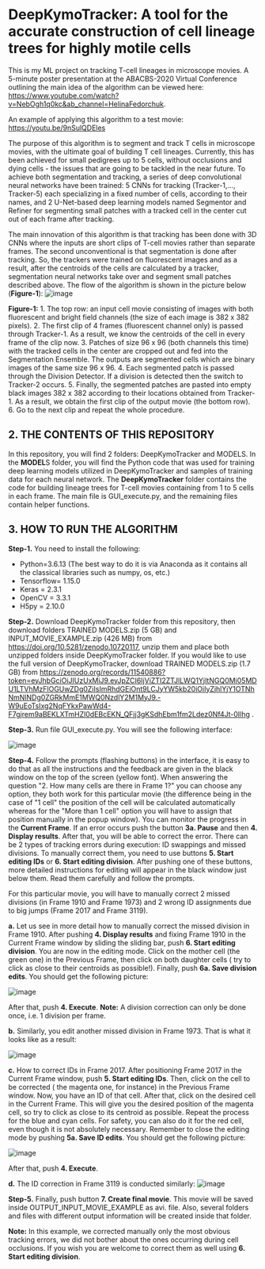 # DeepKymoTracker: A tool for the accurate construction of cell lineage trees for highly motile cells
This is my ML project on tracking T-cell lineages in microscope movies. A 5-minute poster presentation at the ABACBS-2020 Virtual Conference outlining the main idea of the algorithm can be viewed here: https://www.youtube.com/watch?v=NebOgh1q0kc&ab_channel=HelinaFedorchuk.

An example of applying this algorithm to a test movie:
https://youtu.be/9nSulQDEles

The purpose of this algorithm is to segment and track T cells in microscope movies, with the ultimate goal of building T cell lineages. Currently, this has been achieved for small pedigrees up to 5 cells, without occlusions and dying cells - the issues that are going to be tackled in the near future.
To achieve both segmentation and tracking, a series of deep convolutional neural networks have been trained: 5 CNNs for tracking (Tracker-1,..., Tracker-5) each specializing in a fixed number of cells, according to their names,  and 2 U-Net-based deep learning models named Segmentor and Refiner for segmenting small patches with a tracked cell in the center cut out of each frame after tracking.

The main innovation of this algorithm is that tracking has been done with 3D CNNs where the inputs are short clips of T-cell movies rather than separate frames. The second unconventional is that segmentation is done after tracking. So, the trackers were trained on fluorescent images and as a result, after the centroids of the cells are calculated by a tracker, segmentation neural networks take over and segment small patches described above.
The flow of the algorithm is shown in the picture below (**Figure-1**):
![image](https://user-images.githubusercontent.com/17193930/188294823-f0d75314-a2fa-4fec-bb47-82150116d443.png) 

**Figure-1:** 1. The top row: an input cell movie consisting of images with both fluorescent and bright field channels (the size of each image is 382 x 382 pixels).
2. The first clip of 4 frames (fluorescent channel only) is passed through Tracker-1. As a result, we know the centroids of the cell in every frame of the clip now.
3. Patches of size 96 x 96 (both channels this time) with the tracked cells in the center are cropped out and fed into the Segmentation Ensemble. The outputs are segmented cells which are binary images of the same size 96 x 96. 
4. Each segmented patch is passed through the Division Detector. If a division is detected then the switch to Tracker-2 occurs.
5. Finally, the segmented patches are pasted into empty black images 382 x 382 according to their locations obtained from Tracker-1. As a result, we obtain the first clip of the output movie (the bottom row).
6. Go to the next clip and repeat the whole procedure.
 


## 2. THE CONTENTS OF THIS REPOSITORY
In this repository, you will find 2 folders: DeepKymoTracker and MODELS. 
In the **MODEL**S folder, you will find the Python code that was used for training deep learning models utilized in DeepKymoTracker and samples of training data for each neural network. 
The **DeepKymoTracker** folder contains the code for building lineage trees for T-cell movies containing from 1 to 5 cells in each frame. The main file is GUI_execute.py, and the remaining files contain helper functions.

## 3. HOW TO RUN THE ALGORITHM

**Step-1.** You need to install the following:
+ Python=3.6.13 (The best way to do it is via Anaconda as it contains all the classical libraries such as numpy, os, etc.)
+ Tensorflow= 1.15.0
+ Keras = 2.3.1
+ OpenCV = 3.3.1
+ H5py = 2.10.0


**Step-2.** Download DeepKymoTracker folder from this repository, then download folders TRAINED MODELS.zip (5 GB) and INPUT_MOVIE_EXAMPLE.zip (426 MB)  from https://doi.org/10.5281/zenodo.10720117, unzip them and place both unzipped folders inside DeepKymoTracker folder. If you would like to use the full version of DeepKymoTracker, download TRAINED MODELS.zip (1.7 GB) from  https://zenodo.org/records/11540886?token=eyJhbGciOiJIUzUxMiJ9.eyJpZCI6IjViZTI2ZTJlLWQ1YjItNGQ0Mi05MDU1LTVhMzFlOGUwZDg0ZiIsImRhdGEiOnt9LCJyYW5kb20iOiIyZjhlYjY1OTNhNmNlNDg0ZGRkMmE1MWQ0NzdlY2M1MyJ9.-W9uEoTsIxg2NqFYkxPawWd4-F7gjrem9aBEKLXTmHZl0dEBcEKN_QFjj3gKSdhEbm1fm2Ldez0Nf4Jt-0Ilhg 
.

**Step-3.** Run file GUI_execute.py. You will see the following interface:

![image](https://github.com/khelina/T-cell-lineages-tracking/assets/17193930/d6c00888-c0e3-4de6-a9f8-293c72ef8d74)



**Step-4.** Follow the prompts (flashing buttons) in the interface, it is easy to do that as all the instructions and the feedback are given in the black window on the top of the screen (yellow font). When answering the question "2. How many cells are there in Frame 1?" you can choose any option, they both work for this particular movie (the difference being in the case of "1 cell" the position of the cell will be calculated automatically whereas for the "More than 1 cell" option you will have to assign that position manually in the popup window).
You can monitor the progress in the **Current Frame**. If an error occurs push the button **3a. Pause** and then **4. Display results**. After that, you will be able to correct the error. There can be 2 types of tracking errors during execution: ID swappings and missed divisions. To manually correct them, you need to use buttons **5. Start editing IDs** or **6. Start editing division**. After pushing one of these buttons, more detailed instructions for editing will appear in the black window just below them. Read them carefully and follow the prompts. 

For this particular movie, you will have to manually correct 2 missed divisions (in Frame 1910 and Frame 1973) and 2 wrong ID assignments due to big jumps (Frame 2017 and Frame 3119).

**a.** Let us see in more detail how to manually correct  the missed division in Frame 1910. After pushing **4. Display results** and fixing Frame 1910 in the Current Frame window by sliding the sliding bar, push **6. Start editing division**. You are now in the editing mode. Click on the mother cell (the green one) in the Previous Frame, then click on both daughter cells ( try to click as close to their centroids as possible!). Finally, push **6a. Save division edits**. You should get the following picture:
 
![image](https://github.com/khelina/T-cell-lineages-tracking/assets/17193930/e2bb433f-be2d-4d3a-8cf4-61277f760a62)


After that, push **4. Execute**. **Note:** A division correction can only be done once, i.e. 1 division per frame.

**b.** Similarly, you edit another missed division in Frame 1973. That is what it looks like as a result:
   
   ![image](https://github.com/khelina/T-cell-lineages-tracking/assets/17193930/84252667-a5cf-4630-92ad-adf1e9968d33)
 

**c.** How to correct IDs in Frame 2017. After positioning Frame 2017 in the Current Frame window, push **5. Start editing IDs**. Then, click on the cell to be corrected ( the magenta one, for instance) in the Previous Frame window. Now, you have an ID of that cell. After that, click on the desired cell in the Current Frame. This will give you the desired position of the magenta cell, so try to click as close to its centroid as possible. Repeat the process for the blue and cyan cells. For safety, you can also do it for the red cell, even though it is not absolutely necessary.  Remember to close the editing mode by pushing **5a. Save ID edits**. You should get the following picture:

 ![image](https://github.com/khelina/T-cell-lineages-tracking/assets/17193930/6c607765-9401-4f31-bbf5-0697cc1aeb7b)


After that, push **4. Execute**.

**d.** The ID correction in Frame 3119 is conducted similarly:
![image](https://github.com/khelina/T-cell-lineages-tracking/assets/17193930/60294618-b563-49f0-8c25-181aeea7fd39)

**Step-5.** Finally, push button **7. Create final movie**. This movie will be saved inside OUTPUT_INPUT_MOVIE_EXAMPLE as avi. file. Also, several folders and files with different output information will be created inside that folder.

**Note:** In this example, we corrected manually only the most obvious tracking errors, we did not bother about the ones occurring during cell occlusions. If you wish you are welcome to correct them as well using **6. Start editing division**.  

      








 




